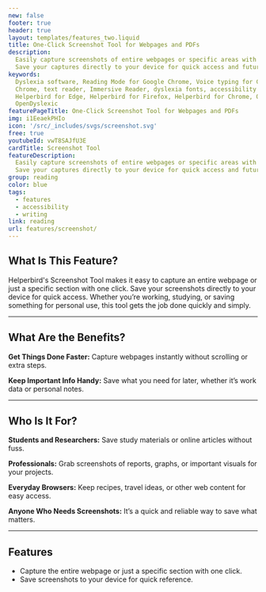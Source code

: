 ```yaml
---
new: false
footer: true
header: true
layout: templates/features_two.liquid
title: One-Click Screenshot Tool for Webpages and PDFs
description:
  Easily capture screenshots of entire webpages or specific areas with Helperbird's Screenshot Tool.
  Save your captures directly to your device for quick access and future reference.
keywords:
  Dyslexia software, Reading Mode for Google Chrome, Voice typing for Chrome, Text to speech for
  Chrome, text reader, Immersive Reader, dyslexia fonts, accessibility software, dyslexia software,
  Helperbird for Edge, Helperbird for Firefox, Helperbird for Chrome, Opendyslexic for Chrome,
  OpenDyslexic
featurePageTitle: One-Click Screenshot Tool for Webpages and PDFs
img: i1EeaekPHIo
icon: '/src/_includes/svgs/screenshot.svg'
free: true
youtubeId: vwT8SAJfU3E
cardTitle: Screenshot Tool
featureDescription:
  Easily capture screenshots of entire webpages or specific areas with Helperbird's Screenshot Tool.
  Save your captures directly to your device for quick access and future reference.
group: reading
color: blue
tags:
  - features
  - accessibility
  - writing
link: reading
url: features/screenshot/
---
```



## What Is This Feature?

Helperbird's Screenshot Tool makes it easy to capture an entire webpage or just a specific section with one click. Save your screenshots directly to your device for quick access. Whether you’re working, studying, or saving something for personal use, this tool gets the job done quickly and simply.

---

## What Are the Benefits?

**Get Things Done Faster:** Capture webpages instantly without scrolling or extra steps.   

**Keep Important Info Handy:** Save what you need for later, whether it’s work data or personal notes.  

---

## Who Is It For?


**Students and Researchers:** Save study materials or online articles without fuss.  

**Professionals:** Grab screenshots of reports, graphs, or important visuals for your projects.  

**Everyday Browsers:** Keep recipes, travel ideas, or other web content for easy access.  

**Anyone Who Needs Screenshots:** It’s a quick and reliable way to save what matters.  

---

## Features

- Capture the entire webpage or just a specific section with one click.  
- Save screenshots to your device for quick reference.  
